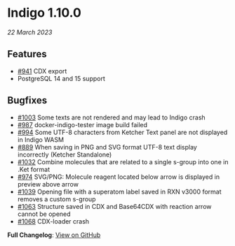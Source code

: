 # Indigo 1.10.0

*22 March 2023*

## Features
* [#941](https://github.com/epam/Indigo/issues/941) CDX export
* PostgreSQL 14 and 15 support

## Bugfixes
* [#1003](https://github.com/epam/Indigo/issues/1003) Some texts are not rendered and may lead to Indigo crash
* [#987](https://github.com/epam/Indigo/issues/987) docker-indigo-tester image build failed
* [#994](https://github.com/epam/Indigo/issues/994) Some UTF-8 characters from Ketcher Text panel are not displayed in Indigo WASM
* [#889](https://github.com/epam/Indigo/issues/889) When saving in PNG and SVG format UTF-8 text display incorrectly (Ketcher Standalone)
* [#1032](https://github.com/epam/Indigo/issues/1032) Combine molecules that are related to a single s-group into one in .Ket format
* [#974](https://github.com/epam/Indigo/issues/974) SVG/PNG: Molecule reagent located below arrow is displayed in preview above arrow
* [#1039](https://github.com/epam/Indigo/issues/1039) Opening file with a superatom label saved in RXN v3000 format removes a custom s-group
* [#1063](https://github.com/epam/Indigo/issues/1063) Structure saved in CDX and Base64CDX with reaction arrow cannot be opened 
* [#1068](https://github.com/epam/Indigo/issues/1068) CDX-loader crash 

**Full Changelog**: [View on GitHub](https://github.com/epam/Indigo/compare/release/1.9...release/1.10)